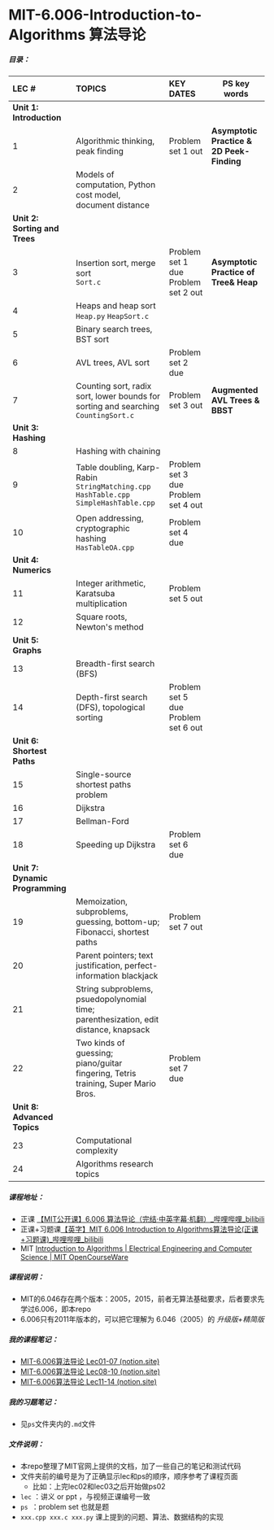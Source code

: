 # MIT-6.006-Introduction-to-Algorithms 算法导论
##### 目录：

| LEC #                           | TOPICS                                                       | KEY DATES                           | PS key words                              |
| :------------------------------ | :----------------------------------------------------------- | :---------------------------------- | ----------------------------------------- |
| **Unit 1: Introduction**        |                                                              |                                     |                                           |
| 1                               | Algorithmic thinking, peak finding                           | Problem set 1 out                   | **Asymptotic Practice & 2D Peek-Finding** |
| 2                               | Models of computation, Python cost model, document distance  |                                     |                                           |
| **Unit 2: Sorting and Trees**   |                                                              |                                     |                                           |
| 3                               | Insertion sort, merge sort<br />`Sort.c`                     | Problem set 1 due Problem set 2 out | **Asymptotic Practice of Tree& Heap**     |
| 4                               | Heaps and heap sort<br />`Heap.py` `HeapSort.c`              |                                     |                                           |
| 5                               | Binary search trees, BST sort                                |                                     |                                           |
| 6                               | AVL trees, AVL sort                                          | Problem set 2 due                   |                                           |
| 7                               | Counting sort, radix sort, lower bounds for sorting and searching<br />`CountingSort.c` | Problem set 3 out                   | **Augmented AVL Trees** **&** **BBST**    |
| **Unit 3: Hashing**             |                                                              |                                     |                                           |
| 8                               | Hashing with chaining                                        |                                     |                                           |
| 9                               | Table doubling, Karp-Rabin<br />`StringMatching.cpp`<br />`HashTable.cpp` `SimpleHashTable.cpp` | Problem set 3 due Problem set 4 out |                                           |
| 10                              | Open addressing, cryptographic hashing<br />`HasTableOA.cpp` | Problem set 4 due                   |                                           |
| **Unit 4: Numerics**            |                                                              |                                     |                                           |
| 11                              | Integer arithmetic, Karatsuba multiplication                 | Problem set 5 out                   |                                           |
| 12                              | Square roots, Newton's method                                |                                     |                                           |
| **Unit 5: Graphs**              |                                                              |                                     |                                           |
| 13                              | Breadth-first search (BFS)                                   |                                     |                                           |
| 14                              | Depth-first search (DFS), topological sorting                | Problem set 5 due Problem set 6 out |                                           |
| **Unit 6: Shortest Paths**      |                                                              |                                     |                                           |
| 15                              | Single-source shortest paths problem                         |                                     |                                           |
| 16                              | Dijkstra                                                     |                                     |                                           |
| 17                              | Bellman-Ford                                                 |                                     |                                           |
| 18                              | Speeding up Dijkstra                                         | Problem set 6 due                   |                                           |
| **Unit 7: Dynamic Programming** |                                                              |                                     |                                           |
| 19                              | Memoization, subproblems, guessing, bottom-up; Fibonacci, shortest paths | Problem set 7 out                   |                                           |
| 20                              | Parent pointers; text justification, perfect-information blackjack |                                     |                                           |
| 21                              | String subproblems, psuedopolynomial time; parenthesization, edit distance, knapsack |                                     |                                           |
| 22                              | Two kinds of guessing; piano/guitar fingering, Tetris training, Super Mario Bros. | Problem set 7 due                   |                                           |
| **Unit 8: Advanced Topics**     |                                                              |                                     |                                           |
| 23                              | Computational complexity                                     |                                     |                                           |
| 24                              | Algorithms research topics                                   |                                     |                                           |

##### 课程地址：

- 正课 [【MIT公开课】6.006 算法导论（完结·中英字幕·机翻）_哔哩哔哩_bilibili](https://www.bilibili.com/video/av84549127?spm_id_from=333.788.b_636f6d6d656e74.7)
- 正课+习题课[【英字】MIT 6.006 Introduction to Algorithms算法导论(正课+习题课)_哔哩哔哩_bilibili](https://www.bilibili.com/video/BV1Ep411R7RB?)
- MIT [Introduction to Algorithms | Electrical Engineering and Computer Science | MIT OpenCourseWare](https://ocw.mit.edu/courses/electrical-engineering-and-computer-science/6-006-introduction-to-algorithms-fall-2011/)

##### 课程说明：

- MIT的6.046存在两个版本：2005，2015，前者无算法基础要求，后者要求先学过6.006，即本repo 
- 6.006只有2011年版本的，可以把它理解为 6.046（2005）的 *升级版+精简版* 

##### 我的课程笔记：

- [MIT-6.006算法导论 Lec01-07 (notion.site)](https://chambray-launch-d34.notion.site/MIT-6-006-Lec01-07-7ba56159116541959f1a0eecf5e4eae2)
- [MIT-6.006算法导论 Lec08-10 (notion.site)](https://chambray-launch-d34.notion.site/MIT-6-006-Lec08-10-e198039d11c54555a10c445eed67a5df)
- [MIT-6.006算法导论 Lec11-14 (notion.site)](https://chambray-launch-d34.notion.site/MIT-6-006-Lec11-14-f50c22799d9a42d08fc9fc2fa3e7544f)

##### 我的习题笔记：

- 见`ps`文件夹内的`.md`文件

##### 文件说明：

- 本repo整理了MIT官网上提供的文档，加了一些自己的笔记和测试代码
- 文件夹前的编号是为了正确显示lec和ps的顺序，顺序参考了课程页面
  - 比如：上完lec02和lec03之后开始做ps02
- `lec` ：讲义 or ppt ，与视频正课编号一致
- `ps `：problem set 也就是题
- `xxx.cpp xxx.c xxx.py` 课上提到的问题、算法、数据结构的实现

